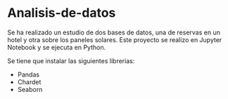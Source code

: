 # Analisis-de-datos

Se ha realizado un estudio de dos bases de datos, una de reservas en un hotel y otra sobre los paneles solares. 
Este proyecto se realizo en Jupyter Notebook y se ejecuta en Python.

Se tiene que instalar las siguientes librerias:
- Pandas
- Chardet
- Seaborn
